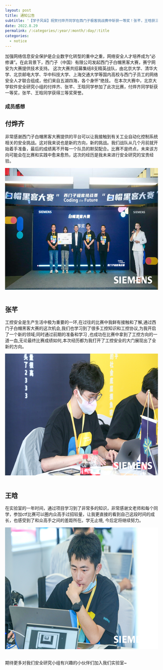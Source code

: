 ```yaml
---
layout: post
title: 通知公告
subtitle: '【学子风采】祝贺付烨齐同学在西门子极客挑战赛中斩获一等奖！张芊，王晗获三等奖荣誉！'
date: 2022.8.29
permalink: /:categories/:year/:month/:day/:title
categories:
  - notice
---
```


加强网络信息安全保护是企业数字化转型的重中之重，网络安全人才培养成为“必修课”。在此背景下，西门子（中国）有限公司发起西门子白帽黑客大赛，赛宁网安为大赛提供技术支持。
这次大赛共招募集结8支精英战队，由北京大学、清华大学、北京邮电大学、华中科技大学、上海交通大学等国内高校与西门子员工的网络安全人才联合组成，他们来自五湖四海，各个身怀“绝技。
在本次大赛中，北京大学软件安全研究小组的付烨齐、张芊、王晗同学参加了此次比赛，付烨齐同学斩获一等奖，张芊、王晗同学获得三等奖荣誉。


### 成员感想
## 付烨齐
非常感谢西门子白帽黑客大赛提供的平台可以让我接触到有关工业自动化控制系统相关的安全挑战。这对我来说也是新的方向，新的挑战。我们战队从几个月前就开始着手准备，最后的成绩离不开每一个队员的默契配合。比赛不是终点，未来该方向可能会在比赛和实践中愈来愈热，这次的经历是我未来进行安全研究的宝贵经验。
<div align=center>
<img src="https://github.com/desperate08/DevPos/blob/master/%E5%9B%BE%E7%89%87/fyq.jpg" width="600px" height="400px"/>
</div>
<br/>

## 张芊
工控安全是生产生活中极为重要的一环,在过往的比赛中我鲜有接触和了解,通过西门子白帽黑客大赛的这次机会,我们也学习到了很多工控知识和工控协议,为我开启了一个新的领域;同时通过前期的准备和学习 ,也成功在比赛中拿到了工控方向的一道一血,无论最终比赛成绩如何,本次经历都为我打开了工控安全的大门展现出了全新的方向。
<div align=center>
<img src="https://github.com/desperate08/DevPos/blob/master/%E5%9B%BE%E7%89%87/zq.jpg" width="600px" height="400px"/>
</div>
<br/>

## 王晗
在实验室的一年时间，通过项目学习到了非常多的知识，非常感谢文老师和每个同学，参加ctf比赛可以圈内众高手过招较量，让我更直接的看到自己这段时间的成长，也感受到了和众高手之间的差距所在。学无止境, 今后定将继续努力。
<div align=center>
<img src="https://github.com/desperate08/DevPos/blob/master/%E5%9B%BE%E7%89%87/wh.jpg" width="600px" height="400px"/>
</div>
<br/>

期待更多对我们安全研究小组有兴趣的小伙伴们加入我们实验室~
